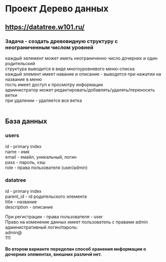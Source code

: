 # Проект Дерево данных
## https://datatree.w101.ru/
### Задача - создать древовидную структуру с неограниченным числом уровней
каждый эелемент может иметь неограниченно число дочерних и один родительский<br>
структура выводится в виде многоуровневого меню-списка<br>
каждый элемент имеет навание и описание - выводится при нажатии на название в меню<br>
гость имеет доступ к просмотру информации<br>
администратор может редактировать/добавлять/удалять/переносить ветки<br>
при удалении - удаляется вся ветка<br>
<br>
## База данных
### users
id     - primary index<br>
name   - имя<br>
email  - емайл, уникальный, логин<br>
pass   - пароль, хэш<br>
role   - права пользователя (user/admin) <br>
### datatree
id          - primary index<br>
parent_id   - id родительского элемента<br>
title       - название<br>
description - описание<br>

При регистрации - права пользователя - user<br>
Право на изменение данных имеет пользователь с правами admin<br>
административный логин/пароль:<br>
admin@<br>
111<br>

#### Во втором варианте переделан способ хранения информации о дочерних элементах, внешних различй нет.
